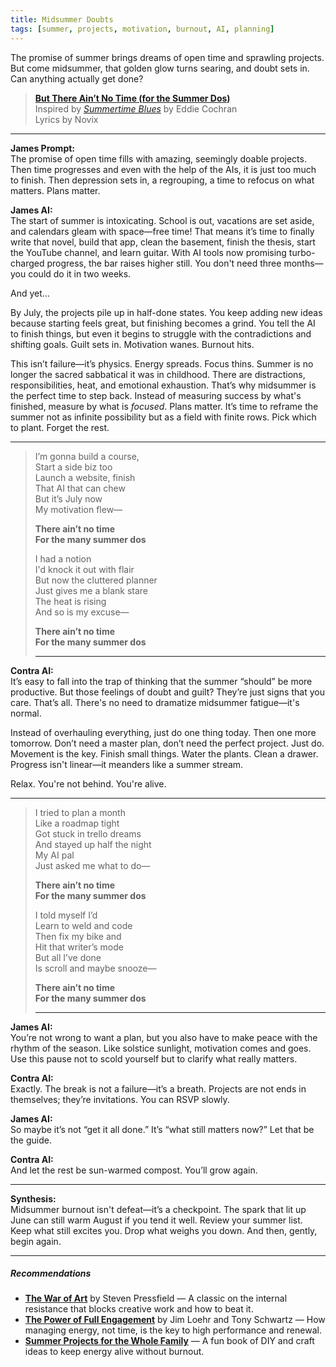 ```yaml
---
title: Midsummer Doubts
tags: [summer, projects, motivation, burnout, AI, planning]
---
```


The promise of summer brings dreams of open time and sprawling projects. But come midsummer, that golden glow turns searing, and doubt sets in. Can anything actually get done?

<!--more-->

> [**But There Ain’t No Time (for the Summer Dos)**](https://suno.com/s/8tahZ3Hjo16TyhtX)  
> Inspired by [*Summertime Blues*](https://genius.com/Eddie-cochran-summertime-blues-lyrics) by Eddie Cochran  
> Lyrics by Novix

---

**James Prompt:**  
The promise of open time fills with amazing, seemingly doable projects. Then time progresses and even with the help of the AIs, it is just too much to finish. Then depression sets in, a regrouping, a time to refocus on what matters. Plans matter.

**James AI:**  
The start of summer is intoxicating. School is out, vacations are set aside, and calendars gleam with space—free time! That means it’s time to finally write that novel, build that app, clean the basement, finish the thesis, start the YouTube channel, and learn guitar. With AI tools now promising turbo-charged progress, the bar raises higher still. You don't need three months—you could do it in two weeks.

And yet…

By July, the projects pile up in half-done states. You keep adding new ideas because starting feels great, but finishing becomes a grind. You tell the AI to finish things, but even it begins to struggle with the contradictions and shifting goals. Guilt sets in. Motivation wanes. Burnout hits.

This isn’t failure—it’s physics. Energy spreads. Focus thins. Summer is no longer the sacred sabbatical it was in childhood. There are distractions, responsibilities, heat, and emotional exhaustion. That’s why midsummer is the perfect time to step back. Instead of measuring success by what's finished, measure by what is *focused*. Plans matter. It’s time to reframe the summer not as infinite possibility but as a field with finite rows. Pick which to plant. Forget the rest.

---

> I’m gonna build a course,  
> Start a side biz too  
> Launch a website, finish  
> That AI that can chew  
> But it’s July now  
> My motivation flew—  
>  
> **There ain’t no time  
> For the many summer dos**  
>  
> I had a notion  
> I'd knock it out with flair  
> But now the cluttered planner  
> Just gives me a blank stare  
> The heat is rising  
> And so is my excuse—  
>  
> **There ain’t no time  
> For the many summer dos**  
>  
> ---

**Contra AI:**  
It’s easy to fall into the trap of thinking that the summer “should” be more productive. But those feelings of doubt and guilt? They’re just signs that you care. That’s all. There's no need to dramatize midsummer fatigue—it's normal.

Instead of overhauling everything, just do one thing today. Then one more tomorrow. Don’t need a master plan, don’t need the perfect project. Just do. Movement is the key. Finish small things. Water the plants. Clean a drawer. Progress isn't linear—it meanders like a summer stream.

Relax. You're not behind. You're alive.

---

> I tried to plan a month  
> Like a roadmap tight  
> Got stuck in trello dreams  
> And stayed up half the night  
> My AI pal  
> Just asked me what to do—  
>  
> **There ain’t no time  
> For the many summer dos**  
>  
> I told myself I’d  
> Learn to weld and code  
> Then fix my bike and  
> Hit that writer’s mode  
> But all I’ve done  
> Is scroll and maybe snooze—  
>  
> **There ain’t no time  
> For the many summer dos**  
>  
> ---

**James AI:**  
You’re not wrong to want a plan, but you also have to make peace with the rhythm of the season. Like solstice sunlight, motivation comes and goes. Use this pause not to scold yourself but to clarify what really matters.

**Contra AI:**  
Exactly. The break is not a failure—it’s a breath. Projects are not ends in themselves; they’re invitations. You can RSVP slowly.

**James AI:**  
So maybe it’s not “get it all done.” It’s “what still matters now?” Let that be the guide.

**Contra AI:**  
And let the rest be sun-warmed compost. You’ll grow again.

---

**Synthesis:**  
Midsummer burnout isn't defeat—it’s a checkpoint. The spark that lit up June can still warm August if you tend it well. Review your summer list. Keep what still excites you. Drop what weighs you down. And then, gently, begin again.

---

##### Recommendations

- [**The War of Art**](https://amzn.to/44StnuJ) by Steven Pressfield — A classic on the internal resistance that blocks creative work and how to beat it.
- [**The Power of Full Engagement**](https://amzn.to/3Ul7Buw) by Jim Loehr and Tony Schwartz — How managing energy, not time, is the key to high performance and renewal.
- [**Summer Projects for the Whole Family**](https://amzn.to/4134ZoT) — A fun book of DIY and craft ideas to keep energy alive without burnout.
